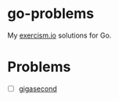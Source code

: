 # go-problems

My [exercism.io](exercism.io) solutions for Go.

# Problems

- [ ] [gigasecond](gigasecond)
